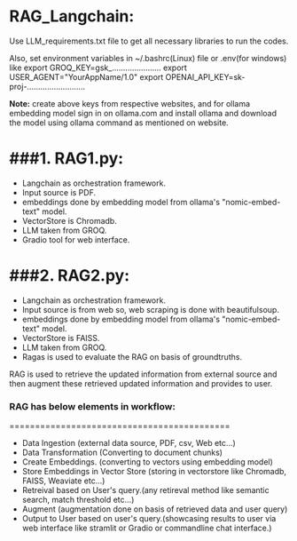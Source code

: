 # RAG_Langchain:

Use LLM_requirements.txt file to get all necessary libraries to run the codes.

Also, set environment variables in ~/.bashrc(Linux) file or .env(for windows) like
export GROQ_KEY=gsk_......................
export USER_AGENT="YourAppName/1.0"
export OPENAI_API_KEY=sk-proj-..........................

**Note:** create above keys from respective websites, and for ollama embedding model sign in on ollama.com and install ollama and download the model using ollama command as mentioned on website.

###**1. RAG1.py:**
=====================
- Langchain as orchestration framework.
- Input source is PDF.
- embeddings done by embedding model from ollama's "nomic-embed-text" model.
- VectorStore is Chromadb.
- LLM taken from GROQ.
- Gradio tool for web interface.


###**2. RAG2.py:**
=====================
- Langchain as orchestration framework.
- Input source is from web so, web scraping is done with beautifulsoup.
- embeddings done by embedding model from ollama's "nomic-embed-text" model.
- VectorStore is FAISS.
- LLM taken from GROQ.
- Ragas is used to evaluate the RAG on basis of groundtruths.


RAG is used to retrieve the updated information from external source and then augment these retrieved updated information and provides to user.

### RAG has below elements in workflow:
===========================================
- Data Ingestion (external data source, PDF, csv, Web etc...)
- Data Transformation (Converting to document chunks)
- Create Embeddings. (converting to vectors using embedding model)
- Store Embeddings in Vector Store (storing in vectorstore like Chromadb, FAISS, Weaviate etc...)
- Retreival based on User's query.(any retireval method like semantic search, match threshold etc...)
- Augment (augmentation done on basis of retrieved data and user query)
- Output to User based on user's query.(showcasing results to user via web interface like stramlit or Gradio or commandline chat interface.)
